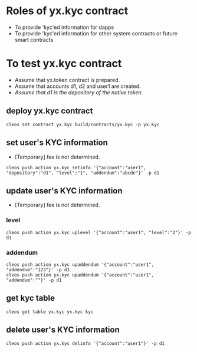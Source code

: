 # Roles of yx.kyc contract
* To provide 'kyc'ed information for dapps
* To provide 'kyc'ed information for other system contracts or future smart contracts

# To test yx.kyc contract
* Assume that yx.token contract is prepared.
* Assume that accounts d1, d2 and user1 are created.
* *Assume that d1 is the depository of the native token.*

## deploy yx.kyc contract
`cleos set contract yx.kyc build/contracts/yx.kyc -p yx.kyc`

## set user's KYC information
* [Temporary] fee is not determined.
```
cleos push action yx.kyc setinfo '{"account":"user1", "depository":"d1", "level":"1", "addendum":"abcde"}' -p d1
```

## update user's KYC information
* [Temporary] fee is not determined.
### level
```
cleos push action yx.kyc uplevel '{"account":"user1", "level":"2"}' -p d1
```
### addendum
```
cleos push action yx.kyc upaddendum '{"account":"user1", "addendum":"123"}' -p d1
cleos push action yx.kyc upaddendum '{"account":"user1", "addendum":""}' -p d1
```

## get kyc table
```
cleos get table yx.kyc yx.kyc kyc
```

## delete user's KYC information
```
cleos push action yx.kyc delinfo '{"account":"user1"}' -p d1
```
